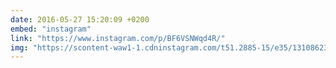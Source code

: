 ```yaml
---
date: 2016-05-27 15:20:09 +0200
embed: "instagram"
link: "https://www.instagram.com/p/BF6VSNWqd4R/"
img: "https://scontent-waw1-1.cdninstagram.com/t51.2885-15/e35/13108623_252644218425748_665965080_n.jpg"
---
```

